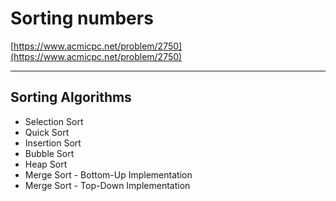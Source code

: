 # Sorting numbers

[https://www.acmicpc.net/problem/2750](https://www.acmicpc.net/problem/2750)

---

## Sorting Algorithms

- Selection Sort
- Quick Sort
- Insertion Sort
- Bubble Sort
- Heap Sort
- Merge Sort - Bottom-Up Implementation
- Merge Sort - Top-Down Implementation